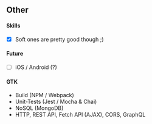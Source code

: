 ## Other

#### Skills
- [X] Soft ones are pretty good though ;)

#### Future
- [ ] iOS / Android (?)

#### GTK
- Build (NPM / Webpack)   
- Unit-Tests (Jest / Mocha & Chai)    
- NoSQL (MongoDB)
- HTTP, REST API, Fetch API (AJAX), CORS, GraphQL
